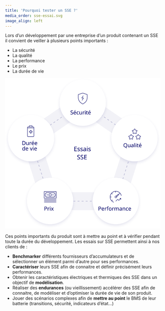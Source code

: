 ```yaml
---
title: 'Pourquoi tester un SSE ?'
media_order: sse-essai.svg
image_align: left
---
```


Lors d’un développement par une entreprise d’un produit contenant un SSE il convient de veiller à plusieurs points importants :
* La sécurité
* La qualité
* La performance
* Le prix
* La durée de vie

![](sse-essai.svg)

Ces points importants du produit sont à mettre au point et à vérifier pendant toute la durée du développement. Les essais sur SSE permettent ainsi à nos clients de :
* **Benchmarker** différents fournisseurs d’accumulateurs et de sélectionner un élément parmi d’autre pour ses performances.
* **Caractériser** leurs SSE afin de connaitre et définir précisément leurs performances.
* Obtenir les caractéristiques électriques et thermiques des SSE dans un objectif de **modélisation**.
* Réaliser des **endurances** (ou vieillissement) accélérer des SSE afin de connaitre, de modéliser et d’optimiser la durée de vie de son produit.
* Jouer des scénarios complexes afin de **mettre au point** le BMS de leur batterie (transitions, sécurité, indicateurs d’état…)
